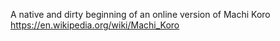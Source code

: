 A native and dirty beginning of an online version of Machi Koro https://en.wikipedia.org/wiki/Machi_Koro